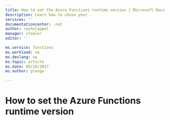 ```yaml
---
title: How to set the Azure Functions runtime version | Microsoft Docs
description: Learn how to chose your .
services: ''
documentationcenter: .net
author: rachelappel
manager: cfowler
editor: ''

ms.service: functions
ms.workload: na
ms.devlang: na
ms.topic: article
ms.date: 09/18/2017
ms.author: glenga

---
```

# How to set the Azure Functions runtime version

 